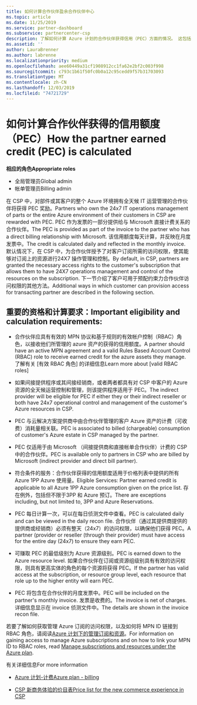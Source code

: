 ```yaml
---
title: 如何计算合作伙伴盈余合作伙伴中心
ms.topic: article
ms.date: 11/25/2019
ms.service: partner-dashboard
ms.subservice: partnercenter-csp
description: 了解如何计算 Azure 计划的合作伙伴获得信用（PEC）方面的情况。 这包括合作伙伴和间接提供商的资格要求。
ms.assetid: ''
author: LauraBrenner
ms.author: labrenne
ms.localizationpriority: medium
ms.openlocfilehash: aee60449a31cf1908912cc1fa62e2bf2c003f998
ms.sourcegitcommit: c793c1b61f50fc0b0a12c95cedd9f57b31703093
ms.translationtype: MT
ms.contentlocale: zh-CN
ms.lasthandoff: 12/03/2019
ms.locfileid: "74721729"
---
```

# <a name="how-the-partner-earned-credit-pec-is-calculated"></a><span data-ttu-id="9dfe1-104">如何计算合作伙伴获得的信用额度（PEC）</span><span class="sxs-lookup"><span data-stu-id="9dfe1-104">How the partner earned credit (PEC) is calculated</span></span>

<span data-ttu-id="9dfe1-105">**相应的角色**</span><span class="sxs-lookup"><span data-stu-id="9dfe1-105">**Appropriate roles**</span></span>

- <span data-ttu-id="9dfe1-106">全局管理员</span><span class="sxs-lookup"><span data-stu-id="9dfe1-106">Global admin</span></span>
- <span data-ttu-id="9dfe1-107">帐单管理员</span><span class="sxs-lookup"><span data-stu-id="9dfe1-107">Billing admin</span></span>

<span data-ttu-id="9dfe1-108">在 CSP 中，对部件或其客户的整个 Azure 环境拥有全天候 IT 运营管理的合作伙伴将获得 PEC 奖励。</span><span class="sxs-lookup"><span data-stu-id="9dfe1-108">Partners who own the 24x7 IT operations management of parts or the entire Azure environment of their customers in CSP are rewarded with PEC.</span></span> <span data-ttu-id="9dfe1-109">PEC 作为发票的一部分提供给与 Microsoft 直接计费关系的合作伙伴。</span><span class="sxs-lookup"><span data-stu-id="9dfe1-109">The PEC is provided as part of the invoice to the partner who has a direct billing relationship with Microsoft.</span></span> <span data-ttu-id="9dfe1-110">该信用额度每天计算，并反映在月度发票中。</span><span class="sxs-lookup"><span data-stu-id="9dfe1-110">The credit is calculated daily and reflected in the monthly invoice.</span></span> <span data-ttu-id="9dfe1-111">默认情况下，在 CSP 中，为合作伙伴授予了对客户订阅所需的访问权限，使其能够对订阅上的资源进行24X7 操作管理和控制。</span><span class="sxs-lookup"><span data-stu-id="9dfe1-111">By default, in CSP, partners are granted the necessary access rights to the customer's subscription that allows them to have 24X7 operations management and control of the resources on the subscription.</span></span> <span data-ttu-id="9dfe1-112">下一节介绍了客户可用于预配约束力合作伙伴访问权限的其他方法。</span><span class="sxs-lookup"><span data-stu-id="9dfe1-112">Additional ways in which customer can provision access for transacting partner are described in the following section.</span></span>


## <a name="important-eligibility-and-calculation-requirements"></a><span data-ttu-id="9dfe1-113">重要的资格和计算要求：</span><span class="sxs-lookup"><span data-stu-id="9dfe1-113">Important eligibility and calculation requirements:</span></span>

- <span data-ttu-id="9dfe1-114">合作伙伴应具有有效的 MPN 协议和基于规则的有效帐户控制（RBAC）角色，以接收他们所管理的 azure 资产的获得的信用额度。</span><span class="sxs-lookup"><span data-stu-id="9dfe1-114">A partner should have an active MPN agreement and a valid Rules Based Account Control (RBAC) role to receive earned credit for the azure assets they manage.</span></span> <span data-ttu-id="9dfe1-115">了解有关 [有效 RBAC 角色] 的详细信息</span><span class="sxs-lookup"><span data-stu-id="9dfe1-115">Learn more about [valid RBAC roles]</span></span>

- <span data-ttu-id="9dfe1-116">如果间接提供程序或其间接经销商，或者两者都具有对 CSP 中客户的 Azure 资源的全天候运营控制和管理，则该提供程序适用于 PEC。</span><span class="sxs-lookup"><span data-stu-id="9dfe1-116">The indirect provider will be eligible for PEC if either they or their indirect reseller or both have 24x7 operational control and management of the customer's Azure resources in CSP.</span></span>

- <span data-ttu-id="9dfe1-117">PEC 与云解决方案提供商中由合作伙伴管理的客户 Azure 资产的计费（可收费）消耗量相关联。</span><span class="sxs-lookup"><span data-stu-id="9dfe1-117">PEC is associated to billed (chargeable) consumption of customer's Azure estate in CSP managed by the partner.</span></span> 

- <span data-ttu-id="9dfe1-118">PEC 仅适用于由 Microsoft （间接提供商和直接帐单合作伙伴）计费的 CSP 中的合作伙伴。</span><span class="sxs-lookup"><span data-stu-id="9dfe1-118">PEC is available only to partners in CSP who are billed by Microsoft (indirect provider and direct bill partner).</span></span>

- <span data-ttu-id="9dfe1-119">符合条件的服务：合作伙伴获得的信用额度适用于价格列表中提供的所有 Azure 1PP Azure 使用量。</span><span class="sxs-lookup"><span data-stu-id="9dfe1-119">Eligible Services: Partner earned credit is applicable to all Azure 1PP Azure consumption given on the price list.</span></span> <span data-ttu-id="9dfe1-120">存在例外，包括但不限于3PP 和 Azure 预订。</span><span class="sxs-lookup"><span data-stu-id="9dfe1-120">There are exceptions including, but not limited to, 3PP and Azure Reservations.</span></span>

- <span data-ttu-id="9dfe1-121">PEC 每日计算一次，可以在每日侦测文件中查看。</span><span class="sxs-lookup"><span data-stu-id="9dfe1-121">PEC is calculated daily and can be viewed in the daily recon file.</span></span> <span data-ttu-id="9dfe1-122">合作伙伴（通过其提供商提供的提供商或经销商）必须有整天（24x7）的访问权限，以确保他们获得 PEC。</span><span class="sxs-lookup"><span data-stu-id="9dfe1-122">A partner (provider or reseller (through their provider) must have access for the entire day (24x7) to ensure they earn PEC.</span></span>

- <span data-ttu-id="9dfe1-123">可赚取 PEC 的最低级别为 Azure 资源级别。</span><span class="sxs-lookup"><span data-stu-id="9dfe1-123">PEC is earned down to the Azure resource level.</span></span> <span data-ttu-id="9dfe1-124">如果合作伙伴在订阅或资源组级别具有有效的访问权限，则具有更高实体的角色的每个资源将获得 PEC。</span><span class="sxs-lookup"><span data-stu-id="9dfe1-124">If the partner has valid access at the subscription, or resource group level, each resource that role up to the higher entity will earn PEC.</span></span> 

- <span data-ttu-id="9dfe1-125">PEC 将包含在合作伙伴的月度发票中。</span><span class="sxs-lookup"><span data-stu-id="9dfe1-125">PEC will be included on the partner's monthly invoice.</span></span> <span data-ttu-id="9dfe1-126">发票是收费的。</span><span class="sxs-lookup"><span data-stu-id="9dfe1-126">The invoice is net of charges.</span></span> <span data-ttu-id="9dfe1-127">详细信息显示在 invoice 侦测文件中。</span><span class="sxs-lookup"><span data-stu-id="9dfe1-127">The details are shown in the invoice recon file.</span></span>

<span data-ttu-id="9dfe1-128">若要了解如何获取管理 Azure 订阅的访问权限，以及如何将 MPN ID 链接到 RBAC 角色，请阅读[Azure 计划下的管理订阅和资源](azure-plan-manage.md)。</span><span class="sxs-lookup"><span data-stu-id="9dfe1-128">For information on gaining access to manage Azure subscriptions and on how to link your MPN ID to RBAC roles, read [Manage subscriptions and resources under the Azure plan](azure-plan-manage.md).</span></span>

<span data-ttu-id="9dfe1-129">有关详细信息</span><span class="sxs-lookup"><span data-stu-id="9dfe1-129">For more information</span></span>

- [<span data-ttu-id="9dfe1-130">Azure 计划-计费</span><span class="sxs-lookup"><span data-stu-id="9dfe1-130">Azure plan - billing</span></span>](azure-plan-billing.md)

- [<span data-ttu-id="9dfe1-131">CSP 新商务体验的价目表</span><span class="sxs-lookup"><span data-stu-id="9dfe1-131">Price list for the new commerce experience in CSP </span></span>](azure-plan-price-list.md)